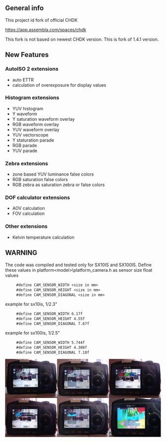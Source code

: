 ## General info

This project id fork of official CHDK

https://app.assembla.com/spaces/chdk

This fork is not based on newest CHDK version. This is fork of 1.4.1 version.

## New Features

### AutoISO 2 extensions

  - auto ETTR
  - calculation of overexposure for display values

### Histogram extensions

  - YUV histogram
  - Y waveform
  - Y saturation waveform overlay
  - RGB waveform overlay
  - YUV waveform overlay
  - YUV vectorscope
  - Y staturation parade
  - RGB parade
  - YUV parade

### Zebra extensions

  - zone based YUV luminance false colors
  - RGB saturation false colors
  - RGB zebra as saturation zebra or false colors

### DOF calculator extensions

  - AOV calculation
  - FOV calculation

### Other extensions

  - Kelvin temperature calculation


## WARNING

The code was compiled and tested only for SX10IS and SX100IS. Define these values
in platform\<model>\platform_camera.h as sensor size float values

```
     #define CAM_SENSOR_WIDTH <size in mm>
     #define CAM_SENSOR_HEIGHT <size in mm>
     #define CAM_SENSOR_DIAGONAL <size in mm>
```

example for sx10is, 1/2.3"

```
     #define CAM_SENSOR_WIDTH 6.17f
     #define CAM_SENSOR_HEIGHT 4.55f
     #define CAM_SENSOR_DIAGONAL 7.67f
```

example for sx100is, 1/2.5"

```
     #define CAM_SENSOR_WIDTH 5.744f
     #define CAM_SENSOR_HEIGHT 4.308f
     #define CAM_SENSOR_DIAGONAL 7.18f
```


![This is an image](https://github.com/dariuszrorat/CHDK/blob/master/chdk_sx100.jpg)